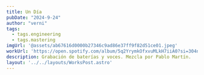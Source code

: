 ```yaml
---
title: Un Día
pubDate: "2024-9-24"
author: "verni"
tags:
  - tags.engineering
  - tags.mastering
imgUrl: '@assets/ab67616d0000b27346c9ad86e37ff9f82d51ce01.jpeg'
workUrl: 'https://open.spotify.com/album/5q2YrymkOfxvuMLkH7iiA0?si=304niwHgQqW0GEE66QIapg'
description: Grabación de baterías y voces. Mezcla por Pablo Martín.
layout: '../../layouts/WorksPost.astro'
---
```

